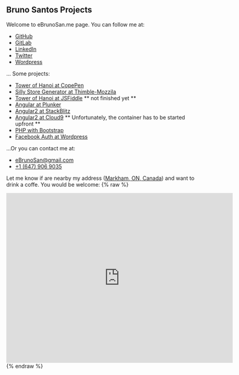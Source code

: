## Bruno Santos Projects

Welcome to eBrunoSan.me page. You can follow me at:
- [GitHub](https://github.com/ebrunosan)
- [GitLab](https://gitlab.com/ebrunosan)
- [LinkedIn](https://www.linkedin.com/in/ebrunosan)
- [Twitter](https://twitter.com/ebrunosan)
- [Wordpress](https://ebrunosan.wordpress.com/)

... Some projects:
- [Tower of Hanoi at CopePen](https://codepen.io/ebrunosan/pen/NMRoZX)
- [Silly Store Generator at Thimble-Mozzila](https://thimbleprojects.org/ebrunosan/467686)
- [Tower of Hanoi at JSFiddle](https://jsfiddle.net/ebrunosan/8hkxot4a/) ** not finished yet **
- [Angular at Plunker](https://embed.plnkr.co/uVy4H64hZBmzucoHjXM3/)
- [Angular2 at StackBlitz](https://stackblitz.com/edit/angular-qijtbn)
- [Angular2 at Cloud9](https://angular2-bdasilvasantos00.c9users.io/) ** Unfortunately, the container has to be started upfront **
- [PHP with Bootstrap](http://web.ebrunosan.epizy.com)
- [Facebook Auth at Wordpress](http://courseweb.langara.bc.ca/brunosantos/)

...Or you can contact me at:
- [eBrunoSan@gmail.com](mailto:ebrunosan@gmail.com)
- [+1 (647) 906 9035](tel:+16479069035)

Let me know if are nearby my address ([Markham, ON, Canada](https://goo.gl/maps/fSSwMpRAKRx)) and want to drink a coffe. You would be welcome:
{% raw %}
<iframe src="https://www.google.com/maps/embed?pb=!1m18!1m12!1m3!1d9943.88184885533!2d-79.30593647377125!3d43.829390253274674!2m3!1f0!2f0!3f0!3m2!1i1024!2i768!4f13.1!3m3!1m2!1s0x89d4d40989c6970b%3A0x4e855308bd976e58!2sKennedy+Rd+%26+Steeles+Ave+E%2C+Markham%2C+ON!5e0!3m2!1sen!2sca!4v1524366163534" width="600" height="450" frameborder="0" style="border:0" allowfullscreen></iframe>
{% endraw %}

